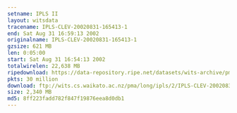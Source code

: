 ```yaml
---
setname: IPLS II
layout: witsdata
tracename: IPLS-CLEV-20020831-165413-1
end: Sat Aug 31 16:59:13 2002
originalname: IPLS-CLEV-20020831-165413-1
gzsize: 621 MB
len: 0:05:00
start: Sat Aug 31 16:54:13 2002
totalwirelen: 22,638 MB
ripedownload: https://data-repository.ripe.net/datasets/wits-archive/pma/long/ipls/2/IPLS-CLEV-20020831-165413-1.gz
pkts: 30 million
download: ftp://wits.cs.waikato.ac.nz/pma/long/ipls/2/IPLS-CLEV-20020831-165413-1.gz
size: 2,340 MB
md5: 8ff223fadd782f847f19876eea8d0db1
---
```

